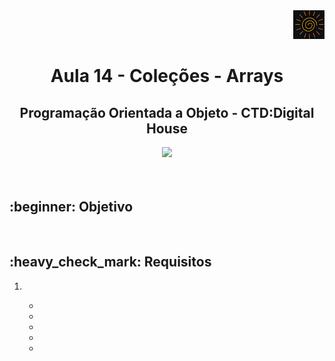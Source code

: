 <div align="right"> <img src="https://github.com/lipollis/Imagens-Git/blob/main/sun%20-%20git.jpg" width="50px"/> </div>

<h1 align="center"> Aula 14 - Coleções - Arrays </h1>
<h2 align="center"> Programação Orientada a Objeto - CTD:Digital House </h2>

<div align="center">
  <img src="https://cdn.jsdelivr.net/gh/devicons/devicon/icons/java/java-original-wordmark.svg" width="70px"/>
  <br>
  <br>
</div>  

<br>
<h2>:beginner: Objetivo</h2>

<p align="justify"></p>

<br>
<h2>:heavy_check_mark: Requisitos </h2>

<ol>
  <li>  </li>
    <ul>
      <li></li>
      <li></li>
      <li> </li>
      <li></li>
      <li></li>
  </ul>
</ol>
